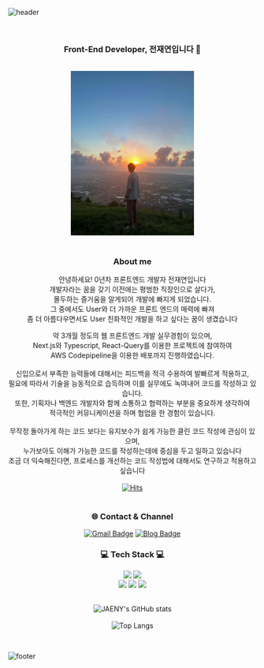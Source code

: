 ![header](https://capsule-render.vercel.app/api?type=waving&&color=gradient&height=200&section=header&fontSize=90)
<div align = "center">
<br/>
<h3>Front-End Developer, 전재연입니다 🥳</h3>
<br/>
<img src = "Front-End%20%20eda36/KakaoTalk_20220104_164631488.jpg" width="250">
<br/>
<br/>
<h3>About me</h3>

안녕하세요! 0년차 프론트엔드 개발자 전재연입니다
<br/>개발자라는 꿈을 갖기 이전에는 평범한 직장인으로 살다가,
<br/>몰두하는 즐거움을 알게되어 개발에 빠지게 되었습니다.
<br/>그 중에서도 User와 더 가까운 프론트 엔드의 매력에 빠져
<br/>좀 더 아름다우면서도 User 친화적인 개발을 하고 싶다는 꿈이 생겼습니다
    
약 3개월 정도의 웹 프론트엔드 개발 실무경험이 있으며,
<br/>Next.js와 Typescript, React-Query를 이용한 프로젝트에 참여하여
<br/>AWS Codepipeline을 이용한 배포까지 진행하였습니다.
<br/>
<br/>
신입으로서 부족한 능력들에 대해서는 피드백을 적극 수용하여 발빠르게 적용하고,
<br/>필요에 따라서 기술을 능동적으로 습득하며 이를 실무에도 녹여내어 코드를 작성하고 있습니다.
<br/>또한, 기획자나 백엔드 개발자와 함께 소통하고 협력하는 부분을 중요하게 생각하여
<br/>적극적인 커뮤니케이션을 하며 협업을 한 경험이 있습니다.
<br/>
<br/>
무작정 돌아가게 하는 코드 보다는 유지보수가 쉽게 가능한 클린 코드 작성에 관심이 있으며,
<br/>누가보아도 이해가 가능한 코드를 작성하는데에 중심을 두고 일하고 있습니다
<br/>조금 더 익숙해진다면, 프로세스를 개선하는 코드 작성법에 대해서도 연구하고 적용하고 싶습니다
<br/><br/>
[![Hits](https://hits.seeyoufarm.com/api/count/incr/badge.svg?url=https%3A%2F%2Fgithub.com%2FJAENY007%2FJAENY007&count_bg=%23FF9595&title_bg=%23939BA5&icon=&icon_color=%23E7E7E7&title=hits&edge_flat=false)](https://hits.seeyoufarm.com)
<br/><br/>
<h3>🌐 Contact & Channel</h3>

[![Gmail Badge](https://img.shields.io/badge/Gmail-d14836?style=flat-square&logo=Gmail&logoColor=white&link=mailto:wjswodus29@gmail.com)](mailto:wjswodus29@gmail.com)
[![Blog Badge](http://img.shields.io/badge/-Blog-000000?style=flat-square&&logo=Tistory&logoColor=white&link=https://developer-jaeny.tistory.com)](https://developer-jaeny.tistory.com)
<br/>
<h3>💻 Tech Stack 💻</h3>
<img src="https://img.shields.io/badge/JavaScript-F7DF1E?style=flat-square&logo=JavaScript&logoColor=white"/>
<img src="https://img.shields.io/badge/TypeScript-3178C6?style=flat-square&logo=TypeScript&logoColor=white"/>
<br/>
<img src="https://img.shields.io/badge/React-61DAFB?style=flat-square&logo=React&logoColor=white"/>
<img src="https://img.shields.io/badge/Next.js-000000?style=flat-square&logo=Next.js&logoColor=white"/>
<img src="https://img.shields.io/badge/Git-F05032?style=flat-square&logo=Git&logoColor=white"/>
<br/><br/>

![JAENY's GitHub stats](https://github-readme-stats.vercel.app/api?username=JAENY007&show_icons=true&theme=algolia)
<br/><br/>
![Top Langs](https://github-readme-stats.vercel.app/api/top-langs/?username=JAENY007&hide=TeX&layout=compact)

</div>



<br/>

![footer](https://capsule-render.vercel.app/api?type=waving&&color=gradient&height=200&section=footer&fontSize=90)
